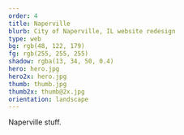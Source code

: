 ```yaml
---
order: 4
title: Naperville
blurb: City of Naperville, IL website redesign
type: web
bg: rgb(48, 122, 179)
fg: rgb(255, 255, 255)
shadow: rgba(13, 34, 50, 0.4)
hero: hero.jpg
hero2x: hero.jpg
thumb: thumb.jpg
thumb2x: thumb@2x.jpg
orientation: landscape
---
```


Naperville stuff.